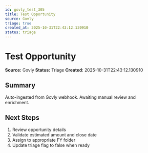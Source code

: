 ```yaml
---
id: govly_test_305
title: Test Opportunity
source: Govly
triage: true
created_at: 2025-10-31T22:43:12.130910
status: triage
---
```


# Test Opportunity

**Source:** Govly
**Status:** Triage
**Created:** 2025-10-31T22:43:12.130910

## Summary

Auto-ingested from Govly webhook. Awaiting manual review and enrichment.

## Next Steps

1. Review opportunity details
2. Validate estimated amount and close date
3. Assign to appropriate FY folder
4. Update triage flag to false when ready
